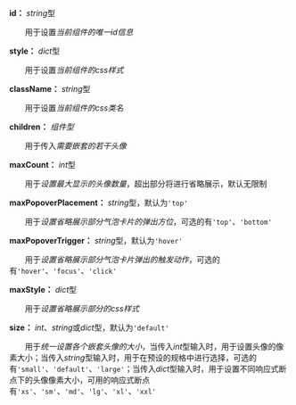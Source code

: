 **id：** *string*型

　　用于设置*当前组件的唯一id信息*

**style：** *dict*型

　　用于设置*当前组件的css样式*

**className：** *string*型

　　用于设置*当前组件的css类名*

**children：** *组件型*

　　用于传入*需要嵌套的若干头像*

**maxCount：** *int*型

　　用于*设置最大显示的头像数量*，超出部分将进行省略展示，默认无限制

**maxPopoverPlacement：** *string*型，默认为`'top'`

　　用于*设置省略展示部分气泡卡片的弹出方位*，可选的有`'top'`、`'bottom'`

**maxPopoverTrigger：** *string*型，默认为`'hover'`

　　用于*设置省略展示部分气泡卡片弹出的触发动作*，可选的有`'hover'`、`'focus'`、`'click'`

**maxStyle：** *dict*型

　　用于*设置省略展示部分的css样式*

**size：** *int*、*string*或*dict*型，默认为`'default'`

　　用于*统一设置各个嵌套头像的大小*，当传入*int*型输入时，用于设置头像的像素大小；当传入*string*型输入时，用于在预设的规格中进行选择，可选的有`'small'`、`'default'`、`'large'`；当传入*dict*型输入时，用于设置不同响应式断点下的头像像素大小，可用的响应式断点有`'xs'`、`'sm'`、`'md'`、`'lg'`、`'xl'`、`'xxl'`